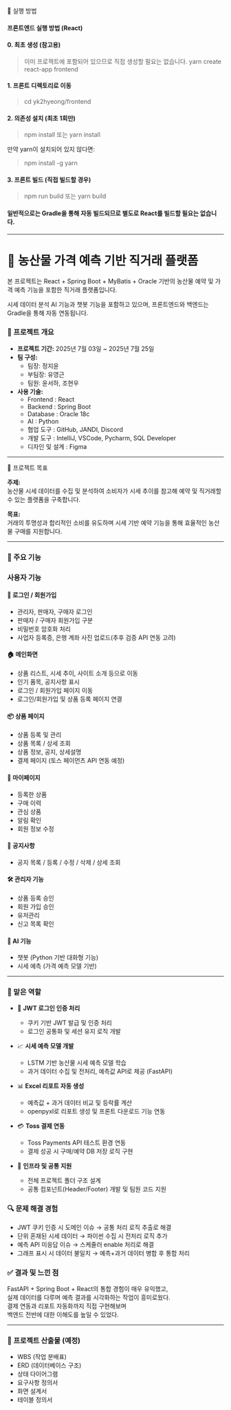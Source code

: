 🧭 실행 방법

#### 프론트엔드 실행 방법 (React)

#### 0. 최초 생성 (참고용)
> 이미 프로젝트에 포함되어 있으므로 직접 생성할 필요는 없습니다.
yarn create react-app frontend


#### 1. 프론트 디렉토리로 이동
> cd yk2hyeong/frontend


#### 2. 의존성 설치 (최초 1회만)
> npm install
또는
> yarn install


만약 yarn이 설치되어 있지 않다면:
> npm install -g yarn


#### 3. 프론트 빌드 (직접 빌드할 경우)
> npm run build
또는
> yarn build


#### 일반적으로는 Gradle을 통해 자동 빌드되므로 별도로 React를 빌드할 필요는 없습니다.


---

# 🌾 농산물 가격 예측 기반 직거래 플랫폼
본 프로젝트는 React + Spring Boot + MyBatis + Oracle 기반의
농산물 예약 및 가격 예측 기능을 포함한 직거래 플랫폼입니다.

시세 데이터 분석 AI 기능과 챗봇 기능을 포함하고 있으며,
프론트엔드와 백엔드는 Gradle을 통해 자동 연동됩니다.


### 📅 프로젝트 개요
- **프로젝트 기간:** 2025년 7월 03일 ~ 2025년 7월 25일  
- **팀 구성:**  
  - 팀장: 정지윤 
  - 부팀장: 유영근  
  - 팀원: 윤서하, 조현우  
- **사용 기술:**  
  - Frontend : React
  - Backend : Spring Boot
  - Database : Oracle 18c
  - AI : Python
  - 협업 도구 : GitHub, JANDI, Discord
  - 개발 도구 : IntelliJ, VSCode, Pycharm, SQL Developer 
  - 디자인 및 설계 : Figma

---

📌 프로젝트 목표

**주제:**  
농산물 시세 데이터를 수집 및 분석하여
소비자가 시세 추이를 참고해 예약 및 직거래할 수 있는 플랫폼을 구축합니다.

**목표:**  
거래의 투명성과 합리적인 소비를 유도하며
시세 기반 예약 기능을 통해 효율적인 농산물 구매를 지원합니다.


---

### 🔑 주요 기능

### 사용자 기능

#### 🔐 로그인 / 회원가입
- 관리자, 판매자, 구매자 로그인
- 판매자 / 구매자 회원가입 구분
- 비밀번호 암호화 처리
- 사업자 등록증, 은행 계좌 사진 업로드(추후 검증 API 연동 고려)
  
#### 🏠 메인화면
- 상품 리스트, 시세 추이, 사이트 소개 등으로 이동
- 인기 품목, 공지사항 표시
- 로그인 / 회원가입 페이지 이동
- 로그인/회원가입 및 상품 등록 페이지 연결

#### 📦 상품 페이지
- 상품 등록 및 관리 
- 상품 목록 / 상세 조회
- 상품 정보, 공지, 상세설명
- 결제 페이지 (토스 페이먼츠 API 연동 예정)

#### 👤 마이페이지
- 등록한 상품
- 구매 이력
- 관심 상품  
- 알림 확인
- 회원 정보 수정

#### 📢 공지사항
- 공지 목록 / 등록 / 수정 / 삭제 / 상세 조회  

#### 🛠️ 관리자 기능
- 상품 등록 승인
- 회원 가입 승인 
- 유저관리 
- 신고 목록 확인

#### 🤖 AI 기능
- 챗봇 (Python 기반 대화형 기능)
- 시세 예측 (가격 예측 모델 기반)
  
---

### 🙋 맡은 역할

- 🧾 **JWT 로그인 인증 처리**
  - 쿠키 기반 JWT 발급 및 인증 처리
  - 로그인 공통화 및 세션 유지 로직 개발

- 📈 **시세 예측 모델 개발**
  - LSTM 기반 농산물 시세 예측 모델 학습
  - 과거 데이터 수집 및 전처리, 예측값 API로 제공 (FastAPI)

- 📊 **Excel 리포트 자동 생성**
  - 예측값 + 과거 데이터 비교 및 등락률 계산
  - openpyxl로 리포트 생성 및 프론트 다운로드 기능 연동

- 💳 **Toss 결제 연동**
  - Toss Payments API 테스트 환경 연동
  - 결제 성공 시 구매/예약 DB 저장 로직 구현

- 🧱 **인프라 및 공통 지원**
  - 전체 프로젝트 폴더 구조 설계
  - 공통 컴포넌트(Header/Footer) 개발 및 팀원 코드 지원
 
### 🔍 문제 해결 경험

- JWT 쿠키 인증 시 도메인 이슈 → 공통 처리 로직 추출로 해결  
- 단위 혼재된 시세 데이터 → 파이썬 수집 시 전처리 로직 추가  
- 예측 API 미응답 이슈 → 스케줄러 enable 처리로 해결  
- 그래프 표시 시 데이터 불일치 → 예측+과거 데이터 병합 후 통합 처리

### ✅ 결과 및 느낀 점

FastAPI + Spring Boot + React의 통합 경험이 매우 유익했고,  
실제 데이터를 다루며 예측 결과를 시각화하는 작업이 흥미로웠다.  
결제 연동과 리포트 자동화까지 직접 구현해보며  
백엔드 전반에 대한 이해도를 높일 수 있었다.

---

### 📄 프로젝트 산출물 (예정)
- WBS (작업 분배표) 
- ERD (데이터베이스 구조) 
- 상태 다이어그램  
- 요구사항 정의서  
- 화면 설계서  
- 테이블 정의서  
